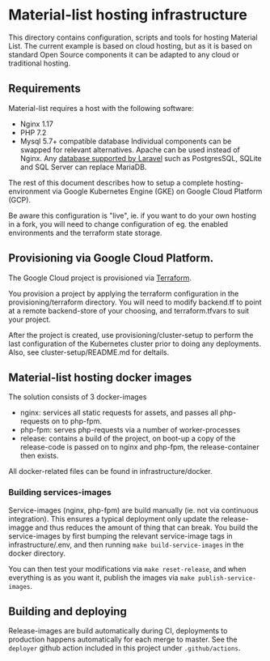 # Material-list hosting infrastructure
This directory contains configuration, scripts and tools for hosting Material List. The current example is based on cloud hosting, but as it is based on  standard Open Source components it can be adapted to any cloud or traditional hosting.

## Requirements
Material-list requires a host with the following software:
- Nginx 1.17
- PHP 7.2
- Mysql 5.7+ compatible database
Individual components can be swapped for relevant alternatives. Apache can be used instead of Nginx. Any [database supported by Laravel](https://laravel.com/docs/5.8/database) such as PostgresSQL, SQLite and SQL Server can replace MariaDB.

The rest of this document describes how to setup a complete hosting-environment via Google Kubernetes Engine (GKE) on Google Cloud Platform (GCP).

Be aware this configuration is "live", ie. if you want to do your own hosting in a fork, you will need to change configuration of eg. the enabled environments and the terraform state storage.

## Provisioning via Google Cloud Platform.
The Google Cloud project is provisioned via [Terraform](https://www.terraform.io/).

You provision a project by applying the terraform configuration in the provisioning/terraform directory. You will need to modify backend.tf to point at a remote backend-store of your choosing, and terraform.tfvars to suit your project.

After the project is created, use provisioning/cluster-setup to perform the last configuration of the Kubernetes cluster prior to doing any deployments. Also, see cluster-setup/README.md for deltails.

## Material-list hosting docker images
The solution consists of 3 docker-images
* nginx: services all static requests for assets, and passes all php-requests on to php-fpm.
* php-fpm: serves php-requests via a number of worker-processes
* release: contains a build of the project, on boot-up a copy of the release-code is passed on to nginx and php-fpm, the release-container then exists.

All docker-related files can be found in infrastructure/docker.

### Building services-images
Service-images (nginx, php-fpm) are build manually (ie. not via continuous integration). This ensures a typical deployment only update the release-imagge and thus reduces the amount of thing that can break. You build the service-images by first bumping the relevant service-image tags in infrastructure/.env, and then running `make build-service-images` in the docker directory.

You can then test your modifications via `make reset-release`, and when everything is as you want it, publish the images via `make publish-service-images`.

## Building and deploying
Release-images are build automatically during CI, deployments to production happens automatically for each merge to master. See the `deployer` github action included in this project under `.github/actions`.

